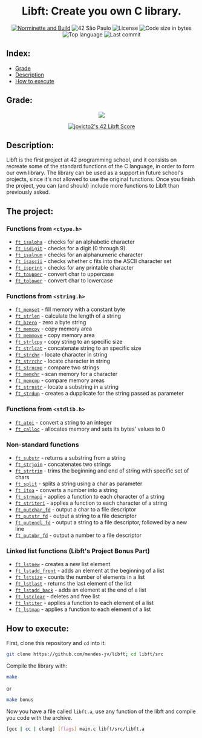 <div align = center>

# Libft: Create you own C library.

[![Norminette and Build](https://github.com/mendes-jv/libft/actions/workflows/main.yml/badge.svg)](https://github.com/mendes-jv/libft/actions/workflows/main.yml)
![42 São Paulo](https://img.shields.io/badge/42-SP-1E2952)
![License](https://img.shields.io/github/license/mendes-jv/libft?color=dark-green)
![Code size in bytes](https://img.shields.io/github/languages/code-size/mendes-jv/libft?color=dark-green)
![Top language](https://img.shields.io/github/languages/top/mendes-jv/libft?color=dark-green)
![Last commit](https://img.shields.io/github/last-commit/mendes-jv/libft?color=dark-green)

</div>

## Index:

* [Grade](#grade)
* [Description](#description)
* [How to execute](#how-to-execute)

## Grade:

<div align = center>

![](https://game.42sp.org.br/static/assets/achievements/libftm.png)

[![jovicto2's 42 Libft Score](https://badge42.vercel.app/api/v2/clj244ax4006908l8zkjw830s/project/3081696)](https://github.com/JaeSeoKim/badge42)



</div>

## Description:

Libft is the first project at 42 programming school, and it consists on recreate some of the standard functions of the C language, in order to form our own library. The library can be used as a support in future school's projects, since it's not allowed to use the original functions. Once you finish the project, you can (and should) include more functions to Libft than previously asked.

## The project:

### Functions from `<ctype.h>`

- [`ft_isalpha`](src/ft_isalpha.c)	- checks  for  an  alphabetic  character
- [`ft_isdigit`](src/ft_isdigit.c)	- checks for a digit (0 through 9).
- [`ft_isalnum`](src/ft_isalnum.c)	- checks for an alphanumeric character
- [`ft_isascii`](src/ft_isascii.c)	- checks whether c fits into the ASCII character set
- [`ft_isprint`](src/ft_isprint.c)	- checks for any printable character
- [`ft_toupper`](src/ft_toupper.c)	- convert char to uppercase
- [`ft_tolower`](src/ft_tolower.c)	- convert char to lowercase

### Functions from `<string.h>`

- [`ft_memset`](src/ft_memset.c)	- fill memory with a constant byte
- [`ft_strlen`](src/ft_strlen.c)	- calculate the length of a string
- [`ft_bzero`](src/ft_bzero.c)	- zero a byte string
- [`ft_memcpy`](src/ft_memcpy.c)	- copy memory area
- [`ft_memmove`](src/ft_memmove.c)	- copy memory area
- [`ft_strlcpy`](src/ft_strlcpy.c)	- copy string to an specific size
- [`ft_strlcat`](src/ft_strlcat.c)	- concatenate string to an specific size
- [`ft_strchr`](src/ft_strchr.c)	- locate character in string
- [`ft_strrchr`](src/ft_strrchr.c)	- locate character in string
- [`ft_strncmp`](src/ft_strncmp.c)	- compare two strings
- [`ft_memchr`](src/ft_memchr.c)	- scan memory for a character
- [`ft_memcmp`](src/ft_memcmp.c)	- compare memory areas
- [`ft_strnstr`](src/ft_strnstr.c)	- locate a substring in a string
- [`ft_strdup`](src/ft_strdup.c)	- creates a dupplicate for the string passed as parameter

### Functions from `<stdlib.h>`
- [`ft_atoi`](src/ft_atoi.c)	- convert a string to an integer
- [`ft_calloc`](src/ft_calloc.c)	- allocates memory and sets its bytes' values to 0

### Non-standard functions
- [`ft_substr`](src/ft_substr.c)	- returns a substring from a string
- [`ft_strjoin`](src/ft_strjoin.c)	- concatenates two strings
- [`ft_strtrim`](src/ft_strtrim.c)	- trims the beginning and end of string with specific set of chars
- [`ft_split`](src/ft_split.c)	- splits a string using a char as parameter
- [`ft_itoa`](src/ft_itoa.c)	- converts a number into a string
- [`ft_strmapi`](src/ft_strmapi.c)	- applies a function to each character of a string
- [`ft_striteri`](src/ft_striteri.c)	- applies a function to each character of a string
- [`ft_putchar_fd`](src/ft_putchar_fd.c)	- output a char to a file descriptor
- [`ft_putstr_fd`](src/ft_putstr_fd.c)	- output a string to a file descriptor
- [`ft_putendl_fd`](src/ft_putendl_fd.c)	- output a string to a file descriptor, followed by a new line
- [`ft_putnbr_fd`](src/ft_putnbr_fd.c)	- output a number to a file descriptor

### Linked list functions (Libft's Project Bonus Part)

- [`ft_lstnew`](src/ft_lstnew_bonus.c)	- creates a new list element
- [`ft_lstadd_front`](src/ft_lstadd_front_bonus.c)	- adds an element at the beginning of a list
- [`ft_lstsize`](src/ft_lstsize_bonus.c)	- counts the number of elements in a list
- [`ft_lstlast`](src/ft_lstlast_bonus.c)	- returns the last element of the list
- [`ft_lstadd_back`](src/ft_lstadd_back_bonus.c)	- adds an element at the end of a list
- [`ft_lstclear`](src/ft_lstclear_bonus.c)	- deletes and free list
- [`ft_lstiter`](src/ft_lstiter_bonus.c)	- applies a function to each element of a list
- [`ft_lstmap`](src/ft_lstmap_bonus.c)	- applies a function to each element of a list

## How to execute:

First, clone this repository and `cd` into it:

```zsh
git clone https://github.com/mendes-jv/libft; cd libft/src
```

Compile the library with:

```zsh
make
```

or

```sh
make bonus
```

Now you have a file called `libft.a`, use any function of the libft and compile you code with the archive.   

```sh
[gcc | cc | clang] [flags] main.c libft/src/libft.a
```
